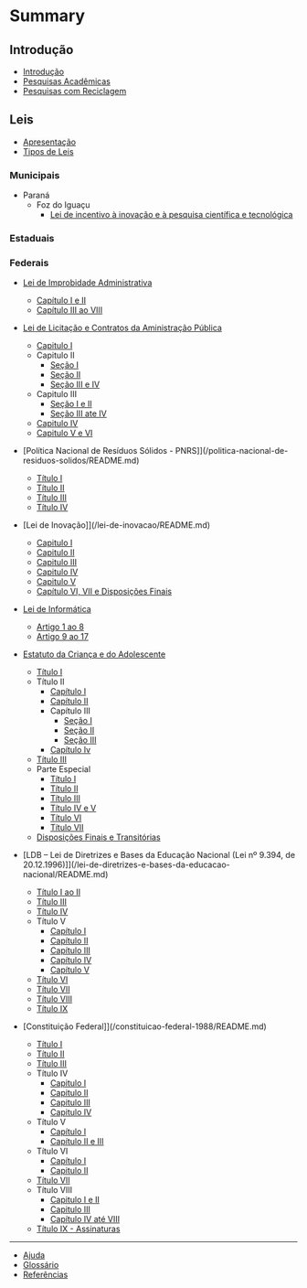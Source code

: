 # Summary

## Introdução

* [Introdução](README.md)
* [Pesquisas Acadêmicas](pesquisas-academicas/README.md)
* [Pesquisas com Reciclagem](pesquisas-academicas/pesquisas-com-reciclagem.md)

## Leis

* [Apresentação](leis/README.md)
* [Tipos de Leis](/leis/tipos-de-leis.md)

### Municipais

* Paraná
  * Foz do Iguaçu
    * [Lei de incentivo à inovação e à pesquisa científica e tecnológica](/leis/municipais/pr/foz-do-iguacu/lei-de-incentivo-a-inovacao-e-apesquisa-cientifica-e-tecnologica.md)

### Estaduais

### Federais

* [Lei de Improbidade Administrativa](/lei-de-improbidade-administrativa/README.md)
  * [Capítulo I e II](/lei-de-improbidade-administrativa/capitulo-i-e-ii.md)
  * [Capítulo III ao VIII](/lei-de-improbidade-administrativa/capitulo-iii-ao-viii.md)

* [Lei de Licitação e Contratos da Aministração Pública](/lei-de-licitacoes-e-contratos/README.md)
  * [Capitulo I](/lei-de-licitacoes-e-contratos/capitulo-i.md)
  * Capitulo II
    * [Seção I](/lei-de-licitacoes-e-contratos/capitulo-ii-secao-i.md)
    * [Seção II](/lei-de-licitacoes-e-contratos/capitulo-ii-secao-ii.md)
    * [Seção III e IV](/lei-de-licitacoes-e-contratos/capitulo-ii-secao-iii-e-iv.md)
  * Capitulo III
    * [Seção I e II](/lei-de-licitacoes-e-contratos/capitulo-iii-secao-i-e-ii.md)
    * [Seção III ate IV](/lei-de-licitacoes-e-contratos/capitulo-iii-secao-iii-ate-iv.md)
  * [Capitulo IV](/lei-de-licitacoes-e-contratos/capitulo-iv.md)
  * [Capitulo V e VI](/lei-de-licitacoes-e-contratos/capitulo-v-e-vi.md)

* [Política Nacional de Resíduos Sólidos - PNRS]](/politica-nacional-de-residuos-solidos/README.md)
  * [Título I](politica-nacional-de-residuos-solidos/titulo-i.md)
  * [Título II](politica-nacional-de-residuos-solidos/titulo-ii.md)
  * [Título III](politica-nacional-de-residuos-solidos/titulo-iii.md)
  * [Título IV](politica-nacional-de-residuos-solidos/titulo-iv.md)

* [Lei de Inovação]](/lei-de-inovacao/README.md)
  * [Capitulo I](/lei-de-inovacao/capitulo-i.md)
  * [Capitulo II](/lei-de-inovacao/capitulo-ii.md)
  * [Capitulo III](/lei-de-inovacao/capitulo-iii.md)
  * [Capitulo IV](/lei-de-inovacao/capitulo-iv.md)
  * [Capitulo V](/lei-de-inovacao/capitulo-v.md)
  * [Capítulo VI, VII e Disposições Finais](/lei-de-inovacao/capitulo-vi-vii-e-disposicoes-finais.md)

* [Lei de Informática](lei-de-informatica/apresentacao.md)
  * [Artigo 1 ao 8](lei-de-informatica/artigo-1-ao-8.md)
  * [Artigo 9 ao 17](lei-de-informatica/artigo-9-ao-17.md)

* [Estatuto da Criança e do Adolescente](/estatuto-da-crianca-e-do-adolescente/README.md)
  * [Título I](/estatuto-da-crianca-e-do-adolescente/titulo-i.md)
  * Título II
    * [Capítulo I](/estatuto-da-crianca-e-do-adolescente/titulo-ii-capitulo-i.md)
    * [Capítulo II](/estatuto-da-crianca-e-do-adolescente/titulo-ii-capitulo-ii.md)
    * Capítulo III
      * [Seção I](/estatuto-da-crianca-e-do-adolescente/titulo-ii-capitulo-iii-secao-i.md)
      * [Seção II](/estatuto-da-crianca-e-do-adolescente/titulo-ii-capitulo-iii-secao-ii.md)
      * [Seção III](/estatuto-da-crianca-e-do-adolescente/titulo-ii-capitulo-iii-secao-iii.md)
    * [Capítulo Iv](/estatuto-da-crianca-e-do-adolescente/titulo-ii-capitulo-iv.md)
  * [Título III](/estatuto-da-crianca-e-do-adolescente/titulo-iii.md)
  * Parte Especial
    * [Título I](/estatuto-da-crianca-e-do-adolescente/parte-especial/titulo-i.md)
    * [Título II](/estatuto-da-crianca-e-do-adolescente/parte-especial/titulo-ii.md)
    * [Título III](/estatuto-da-crianca-e-do-adolescente/parte-especial/titulo-iii.md)
    * [Título IV e V](/estatuto-da-crianca-e-do-adolescente/parte-especial/titulo-iv-e-v.md)
    * [Título VI](/estatuto-da-crianca-e-do-adolescente/parte-especial/titulo-vi.md)
    * [Título VII](/estatuto-da-crianca-e-do-adolescente/parte-especial/titulo-vii.md)
  * [Disposições Finais e Transitórias](/estatuto-da-crianca-e-do-adolescente/disposicoes-finais-e-transitorias.md)

* [LDB – Lei de Diretrizes e Bases da Educação Nacional \(Lei nº 9.394, de 20.12.1996\)]](/lei-de-diretrizes-e-bases-da-educacao-nacional/README.md)
  * [Título I ao II](/lei-de-diretrizes-e-bases-da-educacao-nacional/titulo-i-e-ii.md)
  * [Título III](/lei-de-diretrizes-e-bases-da-educacao-nacional/titulo-iii.md)
  * [Título IV](/lei-de-diretrizes-e-bases-da-educacao-nacional/titulo-iv.md)
  * Título V
    * [Capítulo I](/lei-de-diretrizes-e-bases-da-educacao-nacional/titulo-v/capitulo-i.md)
    * [Capítulo II](/lei-de-diretrizes-e-bases-da-educacao-nacional/titulo-v/capitulo-ii.md)
    * [Capítulo III](/lei-de-diretrizes-e-bases-da-educacao-nacional/titulo-v/capitulo-iii.md)
    * [Capítulo IV](/lei-de-diretrizes-e-bases-da-educacao-nacional/titulo-v/capitulo-iv.md)
    * [Capítulo V](/lei-de-diretrizes-e-bases-da-educacao-nacional/titulo-v/capitulo-v.md)
  * [Título VI](lei-de-diretrizes-e-bases-da-educacao-nacional/titulo-vi.md)
  * [Título VII](lei-de-diretrizes-e-bases-da-educacao-nacional/titulo-vii.md)
  * [Título VIII](lei-de-diretrizes-e-bases-da-educacao-nacional/titulo-viii.md)
  * [Título IX](lei-de-diretrizes-e-bases-da-educacao-nacional/titulo-ix.md)

* [Constituição Federal]](/constituicao-federal-1988/README.md)
  * [Título I](/constituicao-federal-1988/titulo-i.md)
  * [Título II](/constituicao-federal-1988/titulo-ii.md)
  * [Título III](/constituicao-federal-1988/titulo-iii.md)
  * Título IV
    * [Capitulo I](/constituicao-federal-1988/titulo-iv-capitulo-i.md)
    * [Capitulo II](/constituicao-federal-1988/titulo-iv-capitulo-ii.md)
    * [Capitulo III](/constituicao-federal-1988/titulo-iv-capitulo-iii.md)
    * [Capitulo IV](/constituicao-federal-1988/titulo-iv-capitulo-iv.md)
  * Título V
    * [Capítulo I](/constituicao-federal-1988/titulo-v-capitulo-i.md)
    * [Capítulo II e III](/constituicao-federal-1988/titulo-v-capitulo-ii-e-iii.md)
  * Título VI
    * [Capítulo I](/constituicao-federal-1988/titulo-vi-capitulo-i.md)
    * [Capitulo II](/constituicao-federal-1988/titulo-vi-capitulo-ii.md)
  * [Título VII](/constituicao-federal-1988/titulo-vii.md)
  * Título VIII
    * [Capitulo I e II](/constituicao-federal-1988/titulo-viii-capitulo-i-e-ii.md)
    * [Capitulo III](/constituicao-federal-1988/titulo-viii-capitulo-iii.md)
    * [Capítulo IV até VIII](/constituicao-federal-1988/titulo-viii-capitulo-iv-ate-viii.md)
  * [Título IX - Assinaturas](/constituicao-federal-1988/titulo-ix-assinaturas.md)

---

* [Ajuda](ajuda.md)
* [Glossário](glossario.md)
* [Referências](referencias.md)

